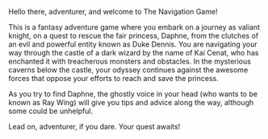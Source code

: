 Hello there, adventurer, and welcome to The Navigation Game!

This is a fantasy adventure game where you embark on a journey as valiant knight, on a quest to rescue the fair princess, Daphne, from the clutches of an evil and powerful entity known as Duke Dennis. You are navigating your way through the castle of a dark wizard by the name of Kai Cenat, who has enchanted it with treacherous monsters and obstacles. In the mysterious caverns below the castle, your odyssey continues against the awesome forces that oppose your efforts to reach and save the princess. 

As you try to find Daphne, the ghostly voice in your head (who wants to be known as Ray Wing) will give you tips and advice along the way, although some could be unhelpful.

Lead on, adventurer, if you dare. Your quest awaits!